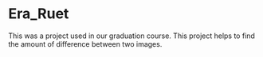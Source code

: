 # Era_Ruet
This was a project used in our graduation course. This project helps to find the amount of difference between two images.  
